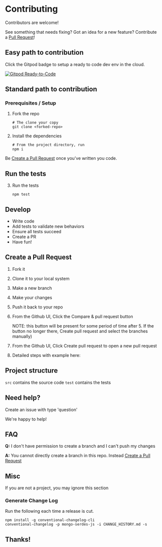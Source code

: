 # Contributing

Contributors are welcome!

See something that needs fixing? Got an idea for a new feature? Contribute a [Pull Request](#Create-a-Pull-Request)!

## Easy path to contribution
Click the Gitpod badge to setup a ready to code dev env in the cloud.

[![Gitpod Ready-to-Code](https://img.shields.io/badge/Gitpod-Ready--to--Code-blue?logo=gitpod)](https://gitpod.io/#https://github.com/pilerou/mongo-serdes-js)

## Standard path to contribution

### Prerequisites / Setup

1. Fork the repo

   ```shell
   # The clone your copy
   git clone <forked-repo>
   ```

2. Install the dependencies

   ```shell
   # From the project directory, run
   npm i
   ```
   
Be [Create a Pull Request](#create-a-pull-request) once you've written you code.

## Run the tests

3. Run the tests

   ```shell
   npm test
   ```

## Develop

- Write code
- Add tests to validate new behaviors
- Ensure all tests succeed
- Create a PR
- Have fun!

## Create a Pull Request

1. Fork it
2. Clone it to your local system
3. Make a new branch
4. Make your changes
5. Push it back to your repo
6. From the Github UI, Click the Compare & pull request button 

   NOTE: this button will be present for some period of time after 5. If the button no longer there, Create pull request and select the branches manually)
6. From the Github UI, Click Create pull request to open a new pull request
7. Detailed steps with example here:

## Project structure

`src` contains the source code
`test` contains the tests

## Need help?

Create an issue with type 'question'

We're happy to help!

## FAQ
**Q:** I don't have permission to create a branch and I can't push my changes

**A:** You cannot directly create a branch in this repo. Instead [Create a Pull Request](#create-a-pull-request)


## Misc 
If you are not a project, you may ignore this section

### Generate Change Log

Run the following each time a release is cut.

```shell
npm install -g conventional-changelog-cli
conventional-changelog -p mongo-serdes-js -i CHANGE_HISTORY.md -s
```

## Thanks!
